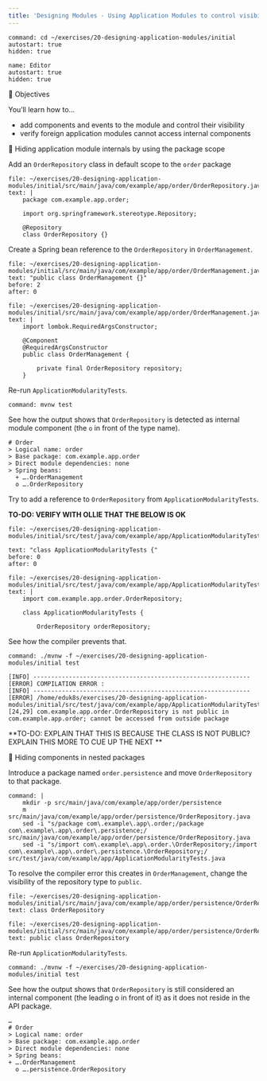 ```yaml
---
title: 'Designing Modules - Using Application Modules to control visibility'
---
```


```terminal:execute-all
command: cd ~/exercises/20-designing-application-modules/initial
autostart: true
hidden: true
```

```dashboard:open-dashboard
name: Editor
autostart: true
hidden: true
```

🎯 Objectives

You’ll learn how to…
- add components and events to the module and control their visibility
- verify foreign application modules cannot access internal components

👣 Hiding application module internals by using the package scope

Add an `OrderRepository` class in default scope to the `order` package
```editor:append-lines-to-file
file: ~/exercises/20-designing-application-modules/initial/src/main/java/com/example/app/order/OrderRepository.java
text: |
    package com.example.app.order;
    
    import org.springframework.stereotype.Repository;
    
    @Repository
    class OrderRepository {}
```

Create a Spring bean reference to the `OrderRepository` in `OrderManagement`.
```editor:select-matching-text
file: ~/exercises/20-designing-application-modules/initial/src/main/java/com/example/app/order/OrderManagement.java
text: "public class OrderManagement {}"
before: 2
after: 0
```

```editor:replace-text-selection
file: ~/exercises/20-designing-application-modules/initial/src/main/java/com/example/app/order/OrderManagement.java
text: |
    import lombok.RequiredArgsConstructor;
    
    @Component
    @RequiredArgsConstructor
    public class OrderManagement {
    
        private final OrderRepository repository;
    }
```

Re-run `ApplicationModularityTests`.

[//]: # (```terminal:execute)

[//]: # (command: ./mvnw -f ~/exercises/20-designing-application-modules/initial test)

[//]: # (```)

[//]: # ()
[//]: # (OR)
```terminal:execute
command: mvnw test
```

See how the output shows that `OrderRepository` is detected as internal module component (the `o` in front of the type name).
```
# Order
> Logical name: order
> Base package: com.example.app.order
> Direct module dependencies: none
> Spring beans:
  + ….OrderManagement
  o ….OrderRepository
```

Try to add a reference to `OrderRepository` from `ApplicationModularityTests`.

**TO-DO: VERIFY WITH OLLIE THAT THE BELOW IS OK**

```editor:select-matching-text
file: ~/exercises/20-designing-application-modules/initial/src/test/java/com/example/app/ApplicationModularityTests.java

text: "class ApplicationModularityTests {"
before: 0
after: 0
```

```editor:replace-text-selection
file: ~/exercises/20-designing-application-modules/initial/src/test/java/com/example/app/ApplicationModularityTests.java
text: |
    import com.example.app.order.OrderRepository;
    
    class ApplicationModularityTests {
    
        OrderRepository orderRepository;
```

See how the compiler prevents that.
```terminal:execute
command: ./mvnw -f ~/exercises/20-designing-application-modules/initial test
```

```
[INFO] -------------------------------------------------------------
[ERROR] COMPILATION ERROR : 
[INFO] -------------------------------------------------------------
[ERROR] /home/eduk8s/exercises/20-designing-application-modules/initial/src/test/java/com/example/app/ApplicationModularityTests.java:[24,29] com.example.app.order.OrderRepository is not public in com.example.app.order; cannot be accessed from outside package
```

**TO-DO: EXPLAIN THAT THIS IS BECAUSE THE CLASS IS NOT PUBLIC? EXPLAIN THIS MORE TO CUE UP THE NEXT  **

👣 Hiding components in nested packages

Introduce a package named `order.persistence` and move `OrderRepository` to that package. 
```terminal:execute
command: |
    mkdir -p src/main/java/com/example/app/order/persistence
    m src/main/java/com/example/app/order/persistence/OrderRepository.java
    sed -i "s/package com\.example\.app\.order;/package com\.example\.app\.order\.persistence;/ src/main/java/com/example/app/order/persistence/OrderRepository.java
    sed -i "s/import com\.example\.app\.order.\OrderRepository;/import com\.example\.app\.order\.persistence.\OrderRepository;/ src/test/java/com/example/app/ApplicationModularityTests.java
```

To resolve the compiler error this creates in `OrderManagement`, change the visibility of the repository type to `public`.
```editor:select-matching-text
file: ~/exercises/20-designing-application-modules/initial/src/main/java/com/example/app/order/persistence/OrderRepository.java
text: class OrderRepository
```

```editor:replace-text-selection
file: ~/exercises/20-designing-application-modules/initial/src/main/java/com/example/app/order/persistence/OrderRepository.java
text: public class OrderRepository
```

Re-run `ApplicationModularityTests`.
```terminal:execute
command: ./mvnw -f ~/exercises/20-designing-application-modules/initial test
```

See how the output shows that `OrderRepository` is still considered an internal component (the leading o in front of it) as it does not reside in the API package.
```
…
# Order
> Logical name: order
> Base package: com.example.app.order
> Direct module dependencies: none
> Spring beans:
+ ….OrderManagement
  o ….persistence.OrderRepository
```

